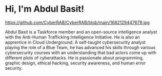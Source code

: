<h1>Hi, I'm Abdul Basit!</h1>

https://github.com/CyberRAB/CyberRAB/blob/main/1682129447679.jpg

Abdul Basit is a Taskforce member and an open-source intelligence analyst with the Anti-Human Trafficking Intelligence Initiative. He is also an apprentice in Cloud Underground. A self-taught cybersecurity analyst playing the role of a Blue Team, he has advanced his skills through various cybersecurity courses with an understanding that bad actors come up with different plots of cyberattacks. He is passionate about programming, graphic design, ethical hacking, security awareness, and human error security.


